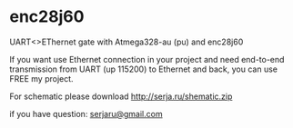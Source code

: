 # enc28j60
UART<>EThernet gate with Atmega328-au (pu) and enc28j60

If you want use Ethernet connection in your project and need end-to-end transmission from UART (up 115200) to Ethernet and back, you can use FREE my project.

For schematic please download http://serja.ru/shematic.zip

if you have question: serjaru@gmail.com
